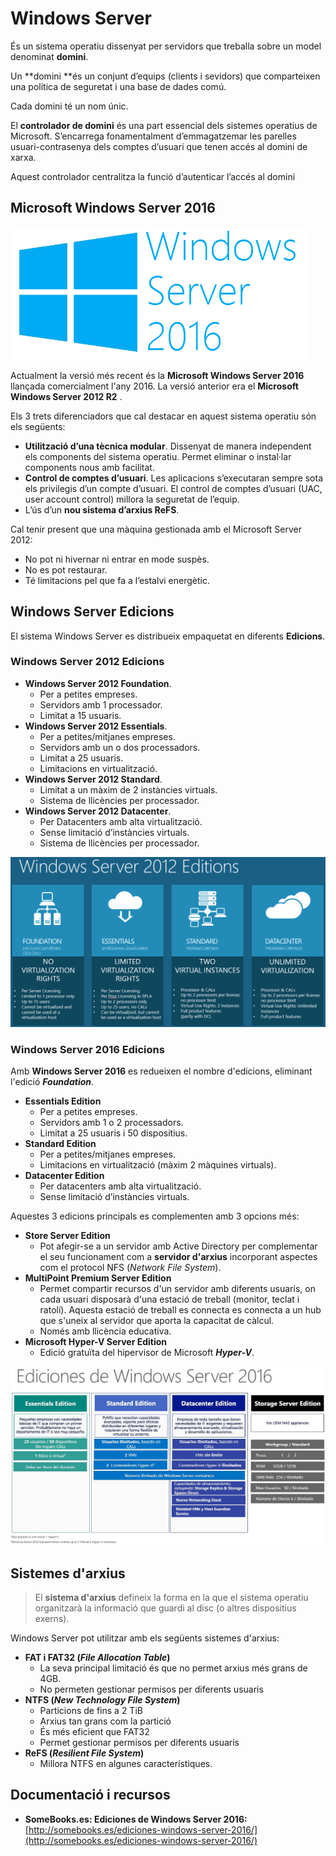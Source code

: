 <!-- notoc -->

# Windows Server

És un sistema operatiu dissenyat per servidors que treballa sobre un model denominat **domini**.

Un **domini **és un conjunt d’equips (clients i sevidors) que comparteixen una política de seguretat i una base de dades comú. 

Cada domini té un nom únic.

El **controlador de domini** és una part essencial dels sistemes operatius de Microsoft. S’encarrega fonamentalment d’emmagatzemar les parelles usuari-contrasenya dels comptes d’usuari que tenen accés al domini de xarxa.

Aquest controlador centralitza la funció d’autenticar l’accés al domini

## Microsoft Windows Server 2016

![](/assets/WindowsServer2016.png)

Actualment la versió més recent és la **Microsoft Windows Server 2016** llançada comercialment l'any 2016.
La versió anterior era el **Microsoft Windows Server 2012 R2** .

Els 3 trets diferenciadors que cal destacar en aquest sistema operatiu són els següents:

  * **Utilització d’una tècnica modular**. Dissenyat de manera independent els components del sistema operatiu. Permet eliminar o instal·lar components nous amb facilitat.
  * **Control de comptes d’usuari**. Les aplicacions s’executaran sempre sota els privilegis d’un compte d’usuari. El control de comptes d’usuari (UAC, user account control) millora la seguretat de l’equip.
  * L’ús d’un **nou sistema d’arxius ReFS**.

Cal tenir present que una màquina gestionada amb el Microsoft Server 2012:

  * No pot ni hivernar ni entrar en mode suspès.
  * No es pot restaurar.
  * Té limitacions pel que fa a l’estalvi energètic.

## Windows Server Edicions

El sistema Windows Server es distribueix empaquetat en diferents **Edicions**.

### Windows Server 2012 Edicions

* **Windows Server 2012 Foundation**. 
  * Per a petites empreses. 
  * Servidors amb 1 processador. 
  * Limitat a 15 usuaris.
* **Windows Server 2012 Essentials**. 
  * Per a petites/mitjanes empreses. 
  * Servidors amb un o dos processadors. 
  * Limitat a 25 usuaris. 
  * Limitacions en virtualització.
* **Windows Server 2012 Standard**. 
  * Limitat a un màxim de 2 instàncies virtuals.
  * Sistema de llicències per processador.
* **Windows Server 2012 Datacenter**. 
  * Per Datacenters amb alta virtualització.
  * Sense limitació d’instàncies virtuals.
  * Sistema de llicències per processador.

![](/assets/WindowsServerEdicions.png)

### Windows Server 2016 Edicions

Amb **Windows Server 2016** es redueixen el nombre d'edicions, eliminant l'edició **_Foundation_**.

* **Essentials Edition**
  * Per a petites empreses.
  * Servidors amb 1 o 2 processadors. 
  * Limitat a 25 usuaris i 50 dispositius.
* **Standard Edition**
  * Per a petites/mitjanes empreses.
  * Limitacions en virtualització (màxim 2 màquines virtuals).
* **Datacenter Edition**
  * Per datacenters amb alta virtualització.
  * Sense limitació d’instàncies virtuals.
  
Aquestes 3 edicions principals es complementen amb 3 opcions més:   
* **Store Server Edition**
  * Pot afegir-se a un servidor amb Active Directory per complementar el seu funcionament com a **servidor d'arxius** incorporant aspectes com el protocol NFS (_Network File System_).
* **MultiPoint Premium Server Edition**
  * Permet compartir recursos d'un servidor amb diferents usuaris, on cada usuari disposarà d'una estació de treball (monitor, teclat i ratolí). Aquesta estació de treball es connecta es connecta a un hub que s'uneix al servidor que aporta la capacitat de càlcul.
  * Només amb llicència educativa.
* **Microsoft Hyper-V Server Edition**
  * Edició gratuïta del hipervisor de Microsoft **_Hyper-V_**.


![](/assets/windows2016_edicions.JPG)

## Sistemes d'arxius

> El **sistema d'arxius** defineix la forma en la que el sistema operatiu organitzarà la informació que guardi al disc (o altres dispositius exerns).

Windows Server pot utilitzar amb els següents sistemes d'arxius:

* **FAT i FAT32 (_File Allocation Table_)** 
  * La seva principal limitació és que no permet arxius més grans de 4GB.
  * No permeten gestionar permisos per diferents usuaris
* **NTFS (_New Technology File System_)**
  * Particions de fins a 2 TiB
  * Arxius tan grans com la partició
  * És més eficient que FAT32
  * Permet gestionar permisos per diferents usuaris
* **ReFS (_Resilient File System_)** 
  * Millora NTFS en algunes característiques.

## Documentació i recursos

* **SomeBooks.es: Ediciones de Windows Server 2016:** [http://somebooks.es/ediciones-windows-server-2016/](http://somebooks.es/ediciones-windows-server-2016/)